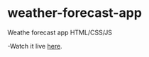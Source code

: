 # weather-forecast-app
 Weathe forecast app HTML/CSS/JS

-Watch it live [here](https://dasilvamatheusp.github.io/weather-forecast-app/).
